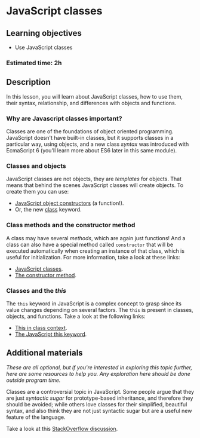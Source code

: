 # JavaScript classes

## Learning objectives
- Use JavaScript classes

### Estimated time: 2h

## Description 

In this lesson, you will learn about JavaScript classes, how to use them, their syntax, relationship, and differences with objects and functions.

### Why are Javascript classes important?

Classes are one of the foundations of object oriented programming. JavaScript doesn't have built-in classes, but it supports classes in a particular way, using objects, and a new class *syntax* was introduced with EcmaScript 6 (you'll learn more about ES6 later in this same module).

### Classes and objects

JavaScript classes are not objects, they are *templates* for objects. That means that behind the scenes JavaScript classes will create objects. To create them you can use:
- [JavaScript object constructors](https://www.w3schools.com/JS/js_object_constructors.asp) (a function!).
- Or, the new [class](https://developer.mozilla.org/en-US/docs/Web/JavaScript/Reference/Classes) keyword.

### Class methods and the constructor method

A class may have several *methods*, which are again just functions! And a class can also have a special method called `constructor` that will be executed automatically when creating an instance of that class, which is useful for initialization. For more information, take a look at these links:

- [JavaScript classes](https://www.w3schools.com/js/js_classes.asp).
- [The constructor method](https://developer.mozilla.org/en-US/docs/Web/JavaScript/Reference/Classes#constructor).

### Classes and the *this*

The `this` keyword in JavaScript is a complex concept to grasp since its value changes depending on several factors. The `this` is present in classes, objects, and functions. Take a look at the following links:

- [This in class context](https://developer.mozilla.org/en-US/docs/Web/JavaScript/Reference/Operators/this#class_context).
- [The JavaScript this keyword](https://www.w3schools.com/Js/js_this.asp).

## Additional materials

*These are all optional, but if you're interested in exploring this topic further, here are some resources to help you. Any exploration here should be done outside program time.*

Classes are a controversial topic in JavaScript. Some people argue that they are just *syntactic sugar* for prototype-based inheritance, and therefore they should be avoided; while others love classes for their simplified, beautiful syntax, and also think they are not just syntactic sugar but are a useful new feature of the language.

Take a look at this [StackOverflow discussion](https://stackoverflow.com/questions/36419713/are-es6-classes-just-syntactic-sugar-for-the-prototypal-pattern-in-javascript).
